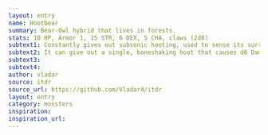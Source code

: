 ```yaml
---
layout: entry 
name: Hootbear
summary: Bear-Owl hybrid that lives in forests.
stats: 10 HP, Armor 1, 15 STR, 6 DEX, 5 CHA, claws (2d8)
subtext1: Constantly gives out subsonic hooting, used to sense its surroundings. Thus you can never sneak up on one unless its hearing is somehow impaired.
subtext2: It can give out a single, boneshaking hoot that causes d6 Damage to everyone nearby. Anyone reduced to 0hp by this hoot is not at risk of a Critical Damage but must pass a STR save or be stunned.
subtext3: 
subtext4: 
author: vladar
source: itdr
source_url: https://github.com/Vladar4/itdr
layout: entry
category: monsters
inspiration: 
inspiration_url: 
---
```

